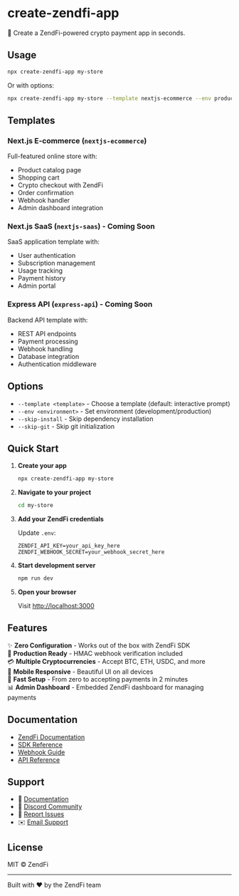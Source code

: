 # create-zendfi-app

🚀 Create a ZendFi-powered crypto payment app in seconds.

## Usage

```bash
npx create-zendfi-app my-store
```

Or with options:

```bash
npx create-zendfi-app my-store --template nextjs-ecommerce --env production
```

## Templates

### Next.js E-commerce (`nextjs-ecommerce`)
Full-featured online store with:
- Product catalog page
- Shopping cart
- Crypto checkout with ZendFi
- Order confirmation
- Webhook handler
- Admin dashboard integration

### Next.js SaaS (`nextjs-saas`) - Coming Soon
SaaS application template with:
- User authentication
- Subscription management
- Usage tracking
- Payment history
- Admin portal

### Express API (`express-api`) - Coming Soon
Backend API template with:
- REST API endpoints
- Payment processing
- Webhook handling
- Database integration
- Authentication middleware

## Options

- `--template <template>` - Choose a template (default: interactive prompt)
- `--env <environment>` - Set environment (development/production)
- `--skip-install` - Skip dependency installation
- `--skip-git` - Skip git initialization

## Quick Start

1. **Create your app**
   ```bash
   npx create-zendfi-app my-store
   ```

2. **Navigate to your project**
   ```bash
   cd my-store
   ```

3. **Add your ZendFi credentials**
   
   Update `.env`:
   ```env
   ZENDFI_API_KEY=your_api_key_here
   ZENDFI_WEBHOOK_SECRET=your_webhook_secret_here
   ```

4. **Start development server**
   ```bash
   npm run dev
   ```

5. **Open your browser**
   
   Visit [http://localhost:3000](http://localhost:3000)

## Features

✨ **Zero Configuration** - Works out of the box with ZendFi SDK  
🔐 **Production Ready** - HMAC webhook verification included  
💳 **Multiple Cryptocurrencies** - Accept BTC, ETH, USDC, and more  
📱 **Mobile Responsive** - Beautiful UI on all devices  
🚀 **Fast Setup** - From zero to accepting payments in 2 minutes  
📊 **Admin Dashboard** - Embedded ZendFi dashboard for managing payments  

## Documentation

- [ZendFi Documentation](https://docs.zendfi.com)
- [SDK Reference](https://docs.zendfi.com/sdk)
- [Webhook Guide](https://docs.zendfi.com/webhooks)
- [API Reference](https://docs.zendfi.com/api)

## Support

- 📖 [Documentation](https://docs.zendfi.com)
- 💬 [Discord Community](https://discord.gg/zendfi)
- 🐛 [Report Issues](https://github.com/zendfi/zendfi-toolkit/issues)
- ✉️ [Email Support](mailto:support@zendfi.com)

## License

MIT © ZendFi

---

Built with ❤️ by the ZendFi team
